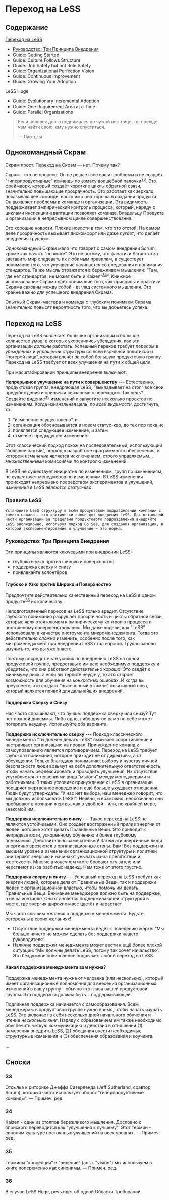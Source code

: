 # Переход на LeSS

## Содержание
[Переход на LeSS](#переход-на-less)
- [Руководство: Три Принципа Внедрения](#руководство-три-принципа-внедрения)
- Guide: Getting Started
- Guide: Culture Follows Structure
- Guide: Job Safety but not Role Safety
- Guide: Organizational Perfection Vision
- Guide: Continuous Improvement
- Guide: Growing Your Adoption

LeSS Huge
- Guide: Evolutionary Incremental Adoption
- Guide: One Requirement Area at a Time
- Guide: Parallel Organizations

> Если человек долго поднимался по чужой лестнице, то, прежде чем найти свою, ему нужно спуститься.
>
> — Лао-цзы

## Однокомандный Скрам

Скрам прост. Переход на Скрам — нет. Почему так?

Скрам - это не процесс. Он не решает все ваши проблемы и не создаёт "гиперпродуктивные" команды по взмаху волшебной палочки<sup>[33](#33)</sup>. Это фреймворк, который создаёт короткие циклы обратной связи, значительно повышающие прозрачность. Это работает как зеркало, показывающее команде, насколько она хороша в создании продукта. Он выявляет проблемы в команде и организации. Эта видимость поддерживает эмпирический контроль процесса, который, наряду с циклами инспекции-адаптации позволяет команде, Владельцу Продукта и организации в непрерывном цикле совершенствования.

Это хорошие новости. Плохие новости в том, что это отстой. На самом деле прозрачность вызывает дискомфорт или даже _пугает_, что делает внедрения трудным.

Однокомандный Скрам мало что говорит о самом внедрении Scrum, кроме как
начать ”по книге”. Это не потому, что фанатики Scrum хотят заставить
мир следовать их любимым правилам, а существует понимание того, что улучшение
начинается со следования и понимания стандартов. Та же мысль отражается в бережливом мышлении: ”Там, где нет стандартов, не может быть и Kaizen”<sup>[34](#34)</sup>”. Книжное использование Скрама даёт понимание того, как принципы и практики Скрама связаны между собой - взгляд системного мышления. Это крайне важно для успешного внедрения Скрама.

Опытный Скрам-мастера и команда с глубоким понимаем Скрама значительно повысят вероятность того, что вы добьётесь успеха.

## Переход на LeSS

Переход на LeSS вовлекает большие организации и большое количество умов, в которых укоренились убеждения, как эти организации _должны_ работать. Успешный переход требует _перелом_ в _убеждениях_ и _упрощении структуры_ со всей взрывной политикой и “потерей лица“, которая влечёт за собой большую продуктовую группу. Переход на LeSS требует от всех улучшения на пути к общей цели.

При масштабировании принципы внедрения включают:

**Непрерывное улучшение на пути к совершенству** --- Естественно, продуктовая группа, внедряющая LeSS, “выкладывает на стол“ все свои предубеждения и привычки связанные с переходом. Так ведь? Создайте видение<sup>[35](#35)</sup> изменений и запустите несколько проектов по изменениям. Когда изначальная цель, _по всей видимости_, достигнута, то:

1. “изменение осуществлено”, и
2. организация обосновывается в новом статус-кво, до тех пор пока не
3. появляется следующее изменение, и затем
4. отменяет предыдущее изменение.

Этот классический подход похож на последовательный, использующий “большие партии”, подход в разработке программного обеспечения, в котором _изменение_ является исключением, строго управляемым… _множественными_ комиссиями по контролю изменений.

В LeSS не существует инициатив по изменениям, групп по изменениям, не существует менеджеров по изменениям. В LeSS изменения происходят непрерывно посредством экспериментов и улучшений, _изменения в LeSS являются статус-кво_.

### Правила LeSS

````Установите LeSS структуру в всём продуктовом подразделении компании с самого начала – это критически важно для внедрения LeSS. Для остальной части организации за пределами продуктового подразделения внедряйте LeSS эволюционно, используя подход Go See, для создания организации, в которой экспериментирование и улучшение – это норма.````

### Руководство: Три Принципа Внедрения

Эти принципы являются ключевыми при внедрении LeSS:

- глубоко и узко против широко и поверхностно
- поддержка сверху и снизу
- привлекайте волонтёров

#### Глубоко и Узко против Широко и Поверхностно

Предпочтите действительно качественный переход на LeSS в одном продукте<sup>[36](#36)</sup> их количеству.

Неподготовленный переход на LeSS только вредит. Отсутствие глубокого понимания разрушает прозрачность и циклы обратной связи, которые являются ключом к эмпирическому контролю процесса и постоянному совершенствованию. Мы даже видели, как “LeSS” использовали в качестве инструмента микроменеджмента. Тогда это действительно _сложно_ изменить, особенно после того, как микроменеджмент при внедрении LeSS стал нормой. Трудно заново выучить то, что вы уже знаете.

Поэтому сосредоточьте усилия по внедрению LeSS на одной продуктовой группе, предоставьте им всю необходимую поддержку и убедитесь, что они работают действительно хорошо. Это сведёт к минимуму риск, а если вы терпите неудачу, то это откроет возможность для обучения на _конкретных_ ошибках. И когда вы преуспеете, это создаст “высеченный в камне” позитивный опыт, который является почвой для дальнейших внедрений.

#### Поддержка Сверху и Снизу

Нас часто спрашивают, что лучше: поддержка сверху или снизу? Тут нет ложной дилеммы. Либо одно, либо другое само по себе может потерпеть неудачу. Используйте оба варианта.

**Поддержка исключительно сверху** --- Подход классического менеджмента “ты должен делать LeSS“ вызывает сопротивление и настраивает организацию на провал. Принуждение команд к самоуправлению является противоречием. Переход на LeSS требует глубокого понимания, которое приходит не от директивы, а от обсуждения. Только благодаря пониманию, выбору и чувству личной безопасности люди возьмут на себя дополнительную ответственность, чтобы начать рефлексировать и проводить улучшения. Их отсутствие усугубляется отношениями вида “мы/они“ между менеджерами и работниками. В таких условиях принуждение к LeSS в организации поощряет жертвенное поведение и ещё больше ухудшает отношения. Люди будут утверждать: “У нас нет выбора, наш менеджер говорит, что мы должны использовать LeSS!“. Неявно, и возможно, неосознанно они пребывают в позиции жертвы, как в удобной - или, по крайней мере, знакомой им.

**Поддержка исключительно снизу** --- Такое переход на LeSS не являются устойчивыми. Оно создаёт восторженный прилив энергии от людей, которые хотят делать Правильные Вещи. Это приводит к непредвзятости, ускоренному обучению и более глубокому пониманию. Действительно замечательно! Затем эти энергичные люди энергично врезаются в организационные стены. Бам! Без поддержки на высшем уровне в изменении организационной структуры и политики они теряют энергию и начинают унывать из-за препятствий и жестокости. Многие в конечном итоге бросают эту затею или черствеют из-за разбитых надежд. Нам тоже от этого грустно.

**Поддержка сверху и снизу** --- Успешный переход на LeSS требует как энергии людей, которые делают Правильные Вещи, так и поддержки людей с организационной властью, чтобы помочь им делать Правильные Вещи. Внимание менеджеров должно быть на поддержке, а не на контроле. Они становятся поддерживающей структурой в месте, где энергия широких масс цветёт и нарастает.

Мы часто слышим желания о поддержке менеджмента. Будьте осторожны в своих желаниях!

- Отсутствие поддержки менеджмента ведёт к поведению жертв: “Мы больше ничего не можем сделать без поддержки нашего руководителя“.
- Наличие поддержки менеджмента может вести к ещё более плохой ситуации: “Мы должны делать LeSS, потому так хочет начальство“. Это бездумное повиновение подрывает любой переход на LeSS.

#### Какая поддержка менеджмента вам нужна?

Поддержка менеджмента нужна от человека (или нескольких), который имеет организационные полномочия для внесения организационных изменений в вашу группу - обычно это глава вашей продуктовой группы. Эта поддержка должна быть... поддерживающей.

Подлинная поддержка начинается с самообразования. Всем менеджерам в продуктовой группе нужно время, чтобы начать изучать LeSS. Это включает в себя несколько дней начального обучения и чтение _нескольких книг_. Наряду с образованием им также необходимо обеспечить чёткую коммуникацию и действия в отношении (1) намерения внедрить LeSS, (2) обещания внести необходимые структурные изменения и (3) обеспечения образования и коучинга.

...

## Сноски

### 33

Отсылка к риторике Джеффа Сазерленда (Jeff Sutherland, соавтор Scrum), который часто использует оборот "гиперпродуктивные команды". — Примеч. ред.

### 34

Kaizen - один из столпов бережливого мышления. Дословно с японского переводится как "улучшения к лучшему". Этот термин - синоним культуре постоянных улучшений на всех уровнях. — Примеч. ред.

### 35

Термины "концепция" и "видение" (англ. "vision") мы используем в книге попеременно как синонимы. — Примеч. ред.

### 36

В случае LeSS Huge, речь идёт об одной Области Требований.
